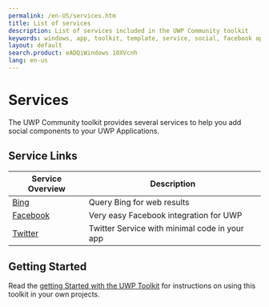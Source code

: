 ```yaml
---
permalink: /en-US/services.htm
title: List of services 
description: List of services included in the UWP Community toolkit
keywords: windows, app, toolkit, template, service, social, facebook api, twitter api, bing api 
layout: default
search.product: eADQiWindows 10XVcnh
lang: en-us
---
```


# Services

The UWP Community toolkit provides several services to help you add social components to your UWP Applications.

## Service Links

| Service Overview | Description |
| --- | --- |
| [Bing]({{site.baseurl}}/{{page.lang}}/services/bing.htm) | Query Bing for web results |
| [Facebook]({{site.baseurl}}/{{page.lang}}/services/facebook.htm) | Very easy Facebook integration for UWP |
| [Twitter]({{site.baseurl}}/{{page.lang}}/services/twitter.htm) | Twitter Service with minimal code in your app |

## Getting Started

Read the [getting Started with the UWP Toolkit]({{site.baseurl}}/{{page.lang}}/getting-started.htm) for instructions on using this toolkit in your own projects. 

